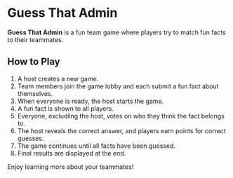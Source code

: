 # Guess That Admin

**Guess That Admin** is a fun team game where players try to match fun facts to their teammates.

## How to Play

1. A host creates a new game.
2. Team members join the game lobby and each submit a fun fact about themselves.
3. When everyone is ready, the host starts the game.
4. A fun fact is shown to all players.
5. Everyone, excludilng the host, votes on who they think the fact belongs to.
6. The host reveals the correct answer, and players earn points for correct guesses.
7. The game continues until all facts have been guessed.
8. Final results are displayed at the end.

Enjoy learning more about your teammates!
